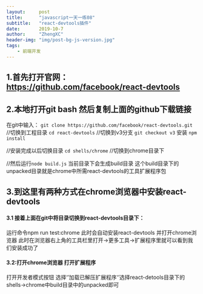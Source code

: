 ```yaml
---
layout:     post
title:      "javascript一天一练08"
subtitle:   "react-devtools插件"
date:       2019-10-7
author:     "ZhengXC"
header-img: "img/post-bg-js-version.jpg"
tags:
    - 前端开发
---
```



##  1.首先打开官网：https://github.com/facebook/react-devtools


## 2.本地打开git bash 然后复制上面的github下载链接
在git中输入：
`git clone https://github.com/facebook/react-devtools.git`
//切换到工程目录
`cd react-devtools`
//切换到v3分支
`git checkout v3`
安装
`npm install`

//安装完成以后切换目录
`cd shells/chrome` //切换到chrome目录下

//然后运行`node build.js` 当前目录下会生成build目录 这个build目录下的unpacked目录就是chrome中所需react-devtools的工具扩展程序包


## 3.到这里有两种方式在chrome浏览器中安装react-devtools
#### 3.1 接着上面在git中将目录切换到react-devtools目录下：
运行命令npm run test:chrome
此时会自动安装react-devtools 并打开chrome浏览器
此时在浏览器右上角的工具栏里打开->更多工具->扩展程序里就可以看到我们安装成功了

#### 3.2:打开chrome浏览器 打开扩展程序
打开开发者模式按钮 选择‘’加载已解压扩展程序‘’选择react-detools目录下的shells->chrome中build目录中的unpacked即可

















